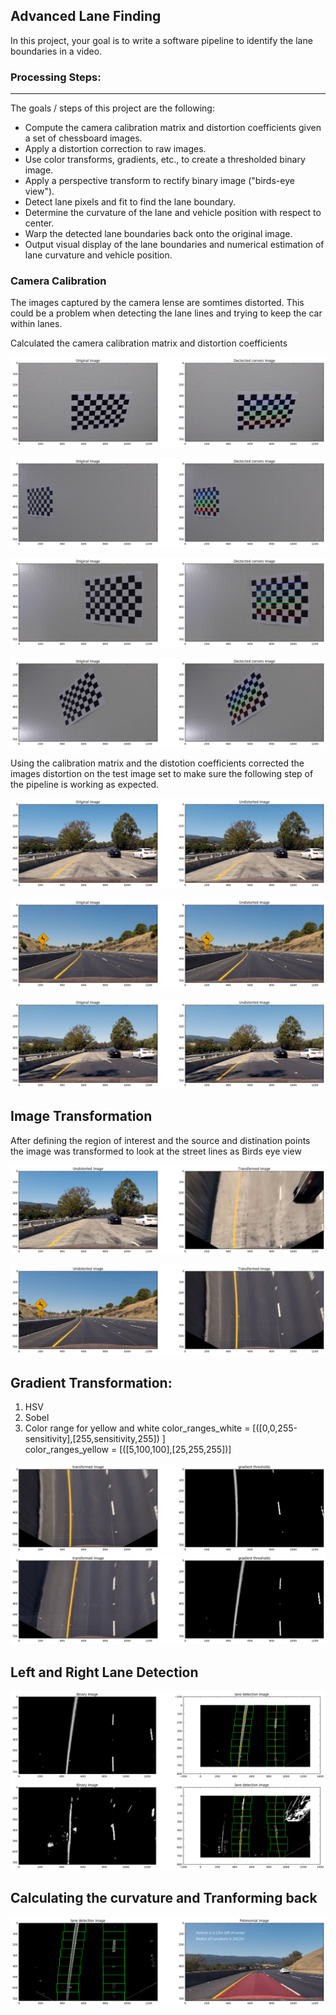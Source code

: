 ## Advanced Lane Finding
In this project, your goal is to write a software pipeline to identify the lane boundaries in a video.

### Processing Steps:
---
The goals / steps of this project are the following:

* Compute the camera calibration matrix and distortion coefficients given a set of chessboard images.
* Apply a distortion correction to raw images.
* Use color transforms, gradients, etc., to create a thresholded binary image.
* Apply a perspective transform to rectify binary image ("birds-eye view").
* Detect lane pixels and fit to find the lane boundary.
* Determine the curvature of the lane and vehicle position with respect to center.
* Warp the detected lane boundaries back onto the original image.
* Output visual display of the lane boundaries and numerical estimation of lane curvature and vehicle position.


### Camera Calibration

The images captured by the camera lense are somtimes distorted. This could be a problem when detecting the lane lines and trying to keep the car within lanes.

Calculated the camera calibration matrix and distortion coefficients


![Alt text](https://github.com/mohsinkar/AdvanceLaneFinding/blob/master/Camera%20Calibration/Image_1.png)

![Alt text](https://github.com/mohsinkar/AdvanceLaneFinding/blob/master/Camera%20Calibration/Image_2.png)

![Alt text](https://github.com/mohsinkar/AdvanceLaneFinding/blob/master/Camera%20Calibration/Image_3.png)

![Alt text](https://github.com/mohsinkar/AdvanceLaneFinding/blob/master/Camera%20Calibration/Image_4.png)

Using the calibration matrix and the distotion coefficients corrected the images distortion on the test image set to make sure the following step of the pipeline is working as expected.

![Alt text](https://github.com/mohsinkar/AdvanceLaneFinding/blob/master/Images%20Undistorted/Images_1.png)

![Alt text](https://github.com/mohsinkar/AdvanceLaneFinding/blob/master/Images%20Undistorted/Images_2.png)

![Alt text](https://github.com/mohsinkar/AdvanceLaneFinding/blob/master/Images%20Undistorted/Images_3.png)

## Image Transformation

After defining the region of interest and the source and distination points the image was transformed to look at the street lines as Birds eye view

![Alt text](https://github.com/mohsinkar/AdvanceLaneFinding/blob/master/Perspective%20Transform/Image_1.png)

![Alt text](https://github.com/mohsinkar/AdvanceLaneFinding/blob/master/Perspective%20Transform/Image_2.png)


## Gradient Transformation:

1. HSV
2. Sobel
3. Color range for yellow and white 
      color_ranges_white = [([0,0,255-sensitivity],[255,sensitivity,255]) ]    
      color_ranges_yellow = [([5,100,100],[25,255,255])]
      
![Alt text](https://github.com/mohsinkar/AdvanceLaneFinding/blob/master/Gradient%20Threshold/Image_1.png)
![Alt text](https://github.com/mohsinkar/AdvanceLaneFinding/blob/master/Gradient%20Threshold/Image_2.png)

## Left and Right Lane Detection

![Alt text](https://github.com/mohsinkar/AdvanceLaneFinding/blob/master/Lane%20Detection/Image_1.png)
![Alt text](https://github.com/mohsinkar/AdvanceLaneFinding/blob/master/Lane%20Detection/Image_2.png)

## Calculating the curvature and Tranforming back

![Alt text](https://github.com/mohsinkar/AdvanceLaneFinding/blob/master/Radius%20and%20Curvature/Image_1.png)

